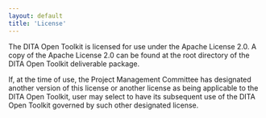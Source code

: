 ```yaml
---
layout: default
title: 'License'
---
```


The DITA Open Toolkit is licensed for use under the Apache License 2.0. A copy of the Apache License 2.0 can be found at the root directory of the DITA Open Toolkit deliverable package.

If, at the time of use, the Project Management Committee has designated another version of this license or another license as being applicable to the DITA Open Toolkit, user may select to have its subsequent use of the DITA Open Toolkit governed by such other designated license.
